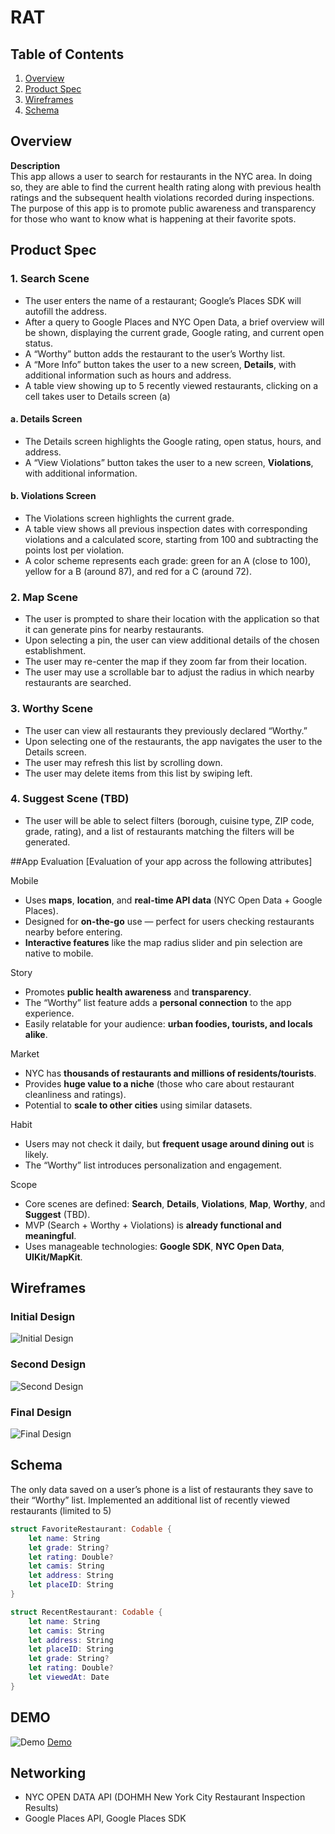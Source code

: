 # RAT

## Table of Contents
1. [Overview](#overview)  
2. [Product Spec](#product-spec)  
3. [Wireframes](#wireframes)  
4. [Schema](#schema)  

## Overview  
**Description**  
This app allows a user to search for restaurants in the NYC area. In doing so, they are able to find the current health rating along with previous health ratings and the subsequent health violations recorded during inspections. The purpose of this app is to promote public awareness and transparency for those who want to know what is happening at their favorite spots.

## Product Spec  
### 1. Search Scene  
- The user enters the name of a restaurant; Google’s Places SDK will autofill the address.  
- After a query to Google Places and NYC Open Data, a brief overview will be shown, displaying the current grade, Google rating, and current open status.  
- A “Worthy” button adds the restaurant to the user’s Worthy list.  
- A “More Info” button takes the user to a new screen, **Details**, with additional information such as hours and address.
- A table view showing up to 5 recently viewed restaurants, clicking on a cell takes user to Details screen (a)

#### a. Details Screen  
- The Details screen highlights the Google rating, open status, hours, and address.  
- A “View Violations” button takes the user to a new screen, **Violations**, with additional information.  

#### b. Violations Screen  
- The Violations screen highlights the current grade.  
- A table view shows all previous inspection dates with corresponding violations and a calculated score, starting from 100 and subtracting the points lost per violation.  
- A color scheme represents each grade: green for an A (close to 100), yellow for a B (around 87), and red for a C (around 72).  

### 2. Map Scene  
- The user is prompted to share their location with the application so that it can generate pins for nearby restaurants.  
- Upon selecting a pin, the user can view additional details of the chosen establishment.  
- The user may re-center the map if they zoom far from their location.  
- The user may use a scrollable bar to adjust the radius in which nearby restaurants are searched.  

### 3. Worthy Scene  
- The user can view all restaurants they previously declared “Worthy.”  
- Upon selecting one of the restaurants, the app navigates the user to the Details screen.  
- The user may refresh this list by scrolling down.  
- The user may delete items from this list by swiping left.  

### 4. Suggest Scene (TBD)  
- The user will be able to select filters (borough, cuisine type, ZIP code, grade, rating), and a list of restaurants matching the filters will be generated.  

##App Evaluation
[Evaluation of your app across the following attributes]

Mobile
- Uses **maps**, **location**, and **real-time API data** (NYC Open Data + Google Places).
- Designed for **on-the-go** use — perfect for users checking restaurants nearby before entering.
- **Interactive features** like the map radius slider and pin selection are native to mobile.

Story
- Promotes **public health awareness** and **transparency**.
- The “Worthy” list feature adds a **personal connection** to the app experience.
- Easily relatable for your audience: **urban foodies, tourists, and locals alike**.

Market
- NYC has **thousands of restaurants and millions of residents/tourists**.
- Provides **huge value to a niche** (those who care about restaurant cleanliness and ratings).
- Potential to **scale to other cities** using similar datasets.

Habit
- Users may not check it daily, but **frequent usage around dining out** is likely.
- The “Worthy” list introduces personalization and engagement.

Scope
- Core scenes are defined: **Search**, **Details**, **Violations**, **Map**, **Worthy**, and **Suggest** (TBD).
- MVP (Search + Worthy + Violations) is **already functional and meaningful**.
- Uses manageable technologies: **Google SDK**, **NYC Open Data**, **UIKit/MapKit**.

## Wireframes  
### Initial Design  
![Initial Design](Assets/Wireframe-FirstIteration.png)

### Second Design  
![Second Design](Assets/Wireframe-SecondIteration.png)

### Final Design  
![Final Design](Assets/Wireframe-FinalIteration.png)

## Schema  
The only data saved on a user’s phone is a list of restaurants they save to their “Worthy” list.
Implemented an additional list of recently viewed restaurants (limited to 5)

```swift
struct FavoriteRestaurant: Codable {
    let name: String
    let grade: String?
    let rating: Double?
    let camis: String
    let address: String
    let placeID: String
}
```
```swift
struct RecentRestaurant: Codable {
    let name: String
    let camis: String
    let address: String
    let placeID: String
    let grade: String?
    let rating: Double?
    let viewedAt: Date
}
```


## DEMO
![Demo](https://submissions.us-east-1.linodeobjects.com/ios101/FhcCag0b.gif)
[Demo](https://youtube.com/shorts/-a4BQtIlZHE?feature=share)

## Networking
 - NYC OPEN DATA API (DOHMH New York City Restaurant Inspection Results)
 - Google Places API, Google Places SDK
